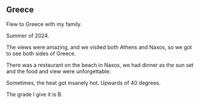 ## Greece

Flew to Greece with my family.

Summer of 2024.

The views were amazing, and we visited both Athens and Naxos, so we got to see both sides of Greece.

There was a restaurant on the beach in Naxos, we had dinner as the sun set and the food and view were unforgettable.

Sometimes, the heat got insanely hot. Upwards of 40 degrees.

The grade I give it is B.